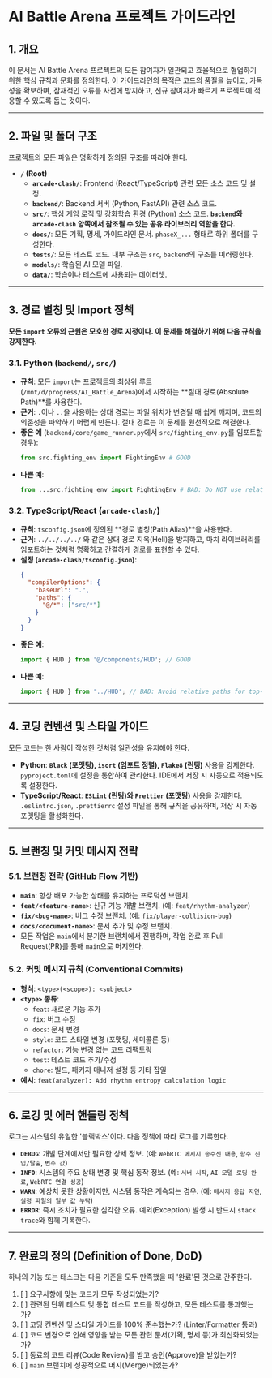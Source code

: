 # AI Battle Arena 프로젝트 가이드라인

## 1. 개요
이 문서는 AI Battle Arena 프로젝트의 모든 참여자가 일관되고 효율적으로 협업하기 위한 핵심 규칙과 문화를 정의한다. 이 가이드라인의 목적은 코드의 품질을 높이고, 가독성을 확보하며, 잠재적인 오류를 사전에 방지하고, 신규 참여자가 빠르게 프로젝트에 적응할 수 있도록 돕는 것이다.

---

## 2. 파일 및 폴더 구조
프로젝트의 모든 파일은 명확하게 정의된 구조를 따라야 한다.

- **`/` (Root)**
    - **`arcade-clash/`**: Frontend (React/TypeScript) 관련 모든 소스 코드 및 설정.
    - **`backend/`**: Backend 서버 (Python, FastAPI) 관련 소스 코드.
    - **`src/`**: 핵심 게임 로직 및 강화학습 환경 (Python) 소스 코드. **`backend`와 `arcade-clash` 양쪽에서 참조될 수 있는 공유 라이브러리 역할을 한다.**
    - **`docs/`**: 모든 기획, 명세, 가이드라인 문서. `phaseX_...` 형태로 하위 폴더를 구성한다.
    - **`tests/`**: 모든 테스트 코드. 내부 구조는 `src`, `backend`의 구조를 미러링한다.
    - **`models/`**: 학습된 AI 모델 파일.
    - **`data/`**: 학습이나 테스트에 사용되는 데이터셋.

---

## 3. 경로 별칭 및 Import 정책

**모든 `import` 오류의 근원은 모호한 경로 지정이다. 이 문제를 해결하기 위해 다음 규칙을 강제한다.**

### 3.1. Python (`backend/`, `src/`)
- **규칙**: 모든 `import`는 프로젝트의 최상위 루트(`/mnt/d/progress/AI_Battle_Arena`)에서 시작하는 **절대 경로(Absolute Path)**를 사용한다.
- **근거**: `.`이나 `..`을 사용하는 상대 경로는 파일 위치가 변경될 때 쉽게 깨지며, 코드의 의존성을 파악하기 어렵게 만든다. 절대 경로는 이 문제를 원천적으로 해결한다.
- **좋은 예** (`backend/core/game_runner.py`에서 `src/fighting_env.py`를 임포트할 경우):
  ```python
  from src.fighting_env import FightingEnv # GOOD
  ```
- **나쁜 예**:
  ```python
  from ...src.fighting_env import FightingEnv # BAD: Do NOT use relative paths across modules.
  ```

### 3.2. TypeScript/React (`arcade-clash/`)
- **규칙**: `tsconfig.json`에 정의된 **경로 별칭(Path Alias)**을 사용한다.
- **근거**: `../../../../` 와 같은 상대 경로 지옥(Hell)을 방지하고, 마치 라이브러리를 임포트하는 것처럼 명확하고 간결하게 경로를 표현할 수 있다.
- **설정 (`arcade-clash/tsconfig.json`)**:
  ```json
  {
    "compilerOptions": {
      "baseUrl": ".",
      "paths": {
        "@/*": ["src/*"]
      }
    }
  }
  ```
- **좋은 예**:
  ```typescript
  import { HUD } from '@/components/HUD'; // GOOD
  ```
- **나쁜 예**:
  ```typescript
  import { HUD } from '../HUD'; // BAD: Avoid relative paths for top-level directories.
  ```

---

## 4. 코딩 컨벤션 및 스타일 가이드
모든 코드는 한 사람이 작성한 것처럼 일관성을 유지해야 한다.

- **Python**: **`Black` (포맷팅), `isort` (임포트 정렬), `Flake8` (린팅)** 사용을 강제한다. `pyproject.toml`에 설정을 통합하여 관리한다. IDE에서 저장 시 자동으로 적용되도록 설정한다.
- **TypeScript/React**: **`ESLint` (린팅)와 `Prettier` (포맷팅)** 사용을 강제한다. `.eslintrc.json`, `.prettierrc` 설정 파일을 통해 규칙을 공유하며, 저장 시 자동 포맷팅을 활성화한다.

---

## 5. 브랜칭 및 커밋 메시지 전략

### 5.1. 브랜칭 전략 (GitHub Flow 기반)
- **`main`**: 항상 배포 가능한 상태를 유지하는 프로덕션 브랜치.
- **`feat/<feature-name>`**: 신규 기능 개발 브랜치. (예: `feat/rhythm-analyzer`)
- **`fix/<bug-name>`**: 버그 수정 브랜치. (예: `fix/player-collision-bug`)
- **`docs/<document-name>`**: 문서 추가 및 수정 브랜치.
- 모든 작업은 `main`에서 분기한 브랜치에서 진행하며, 작업 완료 후 Pull Request(PR)를 통해 `main`으로 머지한다.

### 5.2. 커밋 메시지 규칙 (Conventional Commits)
- **형식**: `<type>(<scope>): <subject>`
- **`<type>` 종류**:
    - `feat`: 새로운 기능 추가
    - `fix`: 버그 수정
    - `docs`: 문서 변경
    - `style`: 코드 스타일 변경 (포맷팅, 세미콜론 등)
    - `refactor`: 기능 변경 없는 코드 리팩토링
    - `test`: 테스트 코드 추가/수정
    - `chore`: 빌드, 패키지 매니저 설정 등 기타 잡일
- **예시**: `feat(analyzer): Add rhythm entropy calculation logic`

---

## 6. 로깅 및 에러 핸들링 정책
로그는 시스템의 유일한 '블랙박스'이다. 다음 정책에 따라 로그를 기록한다.

- **`DEBUG`**: 개발 단계에서만 필요한 상세 정보. (예: `WebRTC 메시지 송수신 내용`, `함수 진입/탈출`, `변수 값`)
- **`INFO`**: 시스템의 주요 상태 변경 및 핵심 동작 정보. (예: `서버 시작`, `AI 모델 로딩 완료`, `WebRTC 연결 성공`)
- **`WARN`**: 예상치 못한 상황이지만, 시스템 동작은 계속되는 경우. (예: `메시지 응답 지연`, `설정 파일의 일부 값 누락`)
- **`ERROR`**: 즉시 조치가 필요한 심각한 오류. 예외(Exception) 발생 시 반드시 `stack trace`와 함께 기록한다.

---

## 7. 완료의 정의 (Definition of Done, DoD)
하나의 기능 또는 태스크는 다음 기준을 모두 만족했을 때 '완료'된 것으로 간주한다.

1.  [ ] 요구사항에 맞는 코드가 모두 작성되었는가?
2.  [ ] 관련된 단위 테스트 및 통합 테스트 코드를 작성하고, 모든 테스트를 통과했는가?
3.  [ ] 코딩 컨벤션 및 스타일 가이드를 100% 준수했는가? (Linter/Formatter 통과)
4.  [ ] 코드 변경으로 인해 영향을 받는 모든 관련 문서(기획, 명세 등)가 최신화되었는가?
5.  [ ] 동료의 코드 리뷰(Code Review)를 받고 승인(Approve)을 받았는가?
6.  [ ] `main` 브랜치에 성공적으로 머지(Merge)되었는가?
